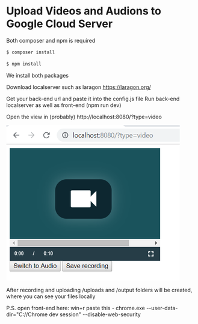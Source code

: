 # Upload Videos and Audions to Google Cloud Server
Both composer and npm is required

```bash
$ composer install
```
```bash
$ npm install
```
We install both packages

Download localserver such as laragon https://laragon.org/

Get your back-end url and paste it into the config.js file
Run back-end localserver as well as front-end (npm run dev)

Open the view in (probably) http://localhost:8080/?type=video

![video](https://github.com/gunelism/images/blob/master/video_webrtc.PNG)

After recording and uploading /uploads and /output folders will be created, where you can see your files locally

P.S. open front-end here:
win+r paste this 
	- chrome.exe --user-data-dir="C://Chrome dev session" --disable-web-security 

 

